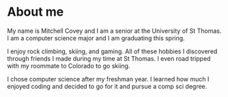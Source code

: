 # About me
My name is Mitchell Covey and I am a senior at the University of St Thomas. I am a computer science major and I am graduating this spring. 

I enjoy rock climbing, skiing, and gaming. All of these hobbies I discovered through friends I made during my time at St Thomas. I even road tripped with my roommate to Colorado to go skiing. 

I chose computer science after my freshman year. I learned how much I enjoyed coding and decided to go for it and pursue a comp sci degree. 
